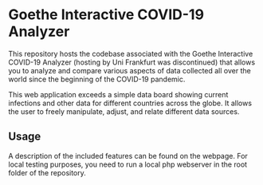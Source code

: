 # Goethe Interactive COVID-19 Analyzer

This repository hosts the codebase associated with the Goethe Interactive COVID-19 Analyzer (hosting by Uni Frankfurt was discontinued) that allows you to analyze and compare various aspects of data collected all over the world since the beginning of the COVID-19 pandemic.

This web application exceeds a simple data board showing current infections and other data for different countries across the globe.
It allows the user to freely manipulate, adjust, and relate different data sources.

## Usage

A description of the included features can be found on the webpage. For local testing purposes,
you need to run a local php webserver in the root folder of the repository.
